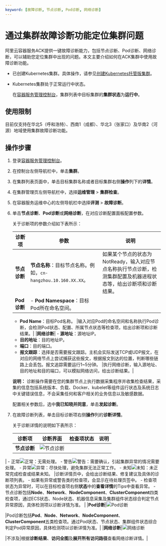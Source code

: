 ```yaml
---
keyword: [故障诊断, 节点诊断, Pod诊断, 网络诊断]
---
```


# 通过集群故障诊断功能定位集群问题

阿里云容器服务ACK提供一键故障诊断能力，包括节点诊断、Pod诊断、网络诊断，可以辅助您定位集群中出现的问题。本文主要介绍如何在ACK集群中使用故障诊断功能。

-   已创建Kubernetes集群。具体操作，请参见[创建Kubernetes托管版集群](/intl.zh-CN/Kubernetes集群用户指南/集群/创建集群/创建Kubernetes托管版集群.md)。
-   Kubernetes集群处于正常运行中状态。

    在[容器服务管理控制台](https://cs.console.aliyun.com)，集群列表中目标集群的**集群状态**为**运行中**。


## 使用限制

目前仅支持在华北5（呼和浩特）、西南1（成都）、华北3（张家口）及华南2（河源）地域使用集群故障诊断功能。

## 操作步骤

1.  登录[容器服务管理控制台](https://cs.console.aliyun.com)。

2.  在控制台左侧导航栏中，单击**集群**。

3.  在集群列表页面中，单击目标集群名称或者目标集群右侧**操作**列下的**详情**。

4.  在集群管理页左侧导航栏中，选择**运维管理** \> **集群检查**。

5.  在容器服务运维中心的左侧导航栏中选择**评测** \> **故障诊断**。

6.  单击**节点诊断**、**Pod诊断**或**网络诊断**，在对应诊断配置面板配置参数。

    关于诊断项的参数介绍如下表所示：

    |诊断项|参数|说明|
    |---|--|--|
    |**节点诊断**|**节点名称**：目标节点名称。例如，`cn-hangzhou.10.160.XX.XX`。|如果某个节点的状态为NotReady，输入对应节点名称执行节点诊断，检测集群配置及机器进程状态等，给出诊断项和诊断结果。|
    |**Pod诊断**|    -   **Pod Namespace**：目标Pod所在命名空间。
    -   **Pod Name**：目标Pod名称。
|输入对应Pod的命名空间和名称执行Pod诊断，会检测Pod状态、配置、所属节点状态等检查项，给出诊断项和诊断结果。|
    |**网络诊断**|    -   **源地址**：源地址IP。
    -   **目的地址**：目的地址IP。
    -   **端口**：目的端口。
    -   **报文跟踪**：选择是否需要报文跟踪。主机会实际发送TCP或UDP报文，在对应的网络节点上尝试捕获这些报文，根据报文到达的位置，判断哪些链路上会丢包。报文追踪需要运行1~5分钟。
|执行网络诊断，输入源地址、目的地址和目的端口，可以模拟网络访问，给出诊断结果。|

    **说明：** 诊断操作需要在您的集群节点上执行数据采集程序并收集检查结果，采集的信息包括系统版本、负载、Docker、kubelet等组件运行状态及系统日志中关键错误信息，不会采集任何和客户相关的业务信息以及敏感数据。

    配置相关参数后，选中**我已知晓并同意**，单击**发起诊断**。

7.  在故障诊断列表，单击目标诊断项右侧**操作**列的**诊断详情**。

    关于诊断详情的说明如下表所示：

    |诊断项|诊断界面|检查项状态|说明|
    |---|----|-----|--|
    |**节点诊断**|![节点诊断](https://help-static-aliyun-doc.aliyuncs.com/assets/img/zh-CN/3067897261/p300874.png)

|    -   正常![正常](https://help-static-aliyun-doc.aliyuncs.com/assets/img/zh-CN/0569897261/p300983.png)：无需处理。
    -   警告![警告](https://help-static-aliyun-doc.aliyuncs.com/assets/img/zh-CN/0569897261/p300985.png)：需要确认，引起集群异常的情况需要处理。
    -   异常![异常](https://help-static-aliyun-doc.aliyuncs.com/assets/img/zh-CN/0569897261/p300986.png)：尽快处理，避免集群无法正常工作。
    -   未知![未知](https://help-static-aliyun-doc.aliyuncs.com/assets/img/zh-CN/0569897261/p300987.png)：未正常完成检查或结果未知。
|诊断详情页中，会给出诊断结果、修复建议及具体的诊断项列表。    -   如果有异常或警告类的检查项，会显示在待处理页签中。
    -   检查项状态为异常时，可以在目标检查项右侧**状态**中的**查看详情**的Tips中查看异常。
    -   节点诊断包括**Node**、**Network**、**NodeComponent**、**ClusterComponent**四类检查项，通过ECS状态、Node状态、机器信息采集及集群组件状态综合判定节点异常原因，具体检测项以诊断详情为准。 |
    |**Pod诊断**|![Pod诊断](https://help-static-aliyun-doc.aliyuncs.com/assets/img/zh-CN/3067897261/p300906.png)

|Pod诊断包括**Pod**、**Node**、**Network**、**NodeComponent**、**ClusterComponent**五类检查项。通过Pod状态、节点状态、集群组件状态综合判定Pod异常原因，具体检测项以诊断详情为准。|
    |**网络诊断**|![网络诊断](https://help-static-aliyun-doc.aliyuncs.com/assets/img/zh-CN/4067897261/p300935.png)

|不涉及|根据**诊断结果**、**访问全图**及**展开所有访问路径**查看网络诊断详情。|


